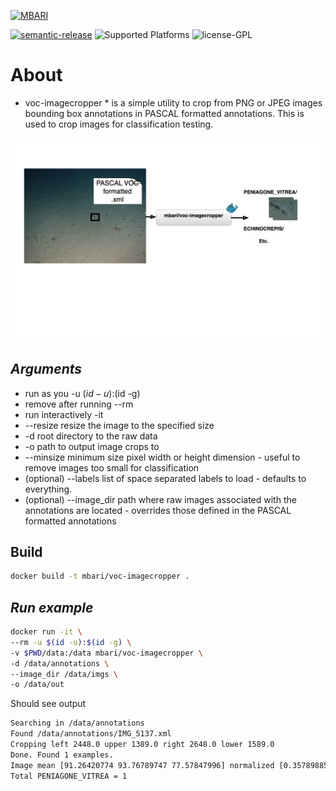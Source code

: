 [![MBARI](https://www.mbari.org/wp-content/uploads/2014/11/logo-mbari-3b.png)](http://www.mbari.org)

[![semantic-release](https://img.shields.io/badge/%20%20%F0%9F%93%A6%F0%9F%9A%80-semantic--release-e10079.svg)](https://github.com/semantic-release/semantic-release)
![Supported Platforms](https://img.shields.io/badge/Supported%20Platforms-Windows%20%7C%20macOS%20%7C%20Linux-green)
![license-GPL](https://img.shields.io/badge/license-GPL-blue)

# About

* voc-imagecropper * is a simple utility to crop from PNG or JPEG images bounding box annotations in PASCAL formatted annotations.
This is used to crop images for classification testing.
    
![ Image link ](img/flow.jpg)

## *Arguments* 

  * run as you -u $(id -u):$(id -g)
  * remove after running --rm
  * run interactively -it
  * --resize <widthxheight> resize the image to the specified size
  * -d root directory to the raw data
  * -o path to output image crops to
  * --minsize minimum size pixel width or height dimension - useful to remove images too small for classification
  * (optional) --labels list of space separated labels to load - defaults to everything. 
  * (optional) --image_dir path where raw images associated with the annotations are located - overrides those defined
  in the PASCAL formatted annotations

## Build

```bash
docker build -t mbari/voc-imagecropper .
```
## *Run example*

```bash
docker run -it \
--rm -u $(id -u):$(id -g) \
-v $PWD/data:/data mbari/voc-imagecropper \
-d /data/annotations \
--image_dir /data/imgs \
-o /data/out
```

Should see output
```bash
Searching in /data/annotations
Found /data/annotations/IMG_5137.xml
Cropping left 2448.0 upper 1389.0 right 2648.0 lower 1589.0
Done. Found 1 examples.
Image mean [91.26420774 93.76789747 77.57847996] normalized [0.35789885 0.36771724 0.30422933]
Total PENIAGONE_VITREA = 1
```
